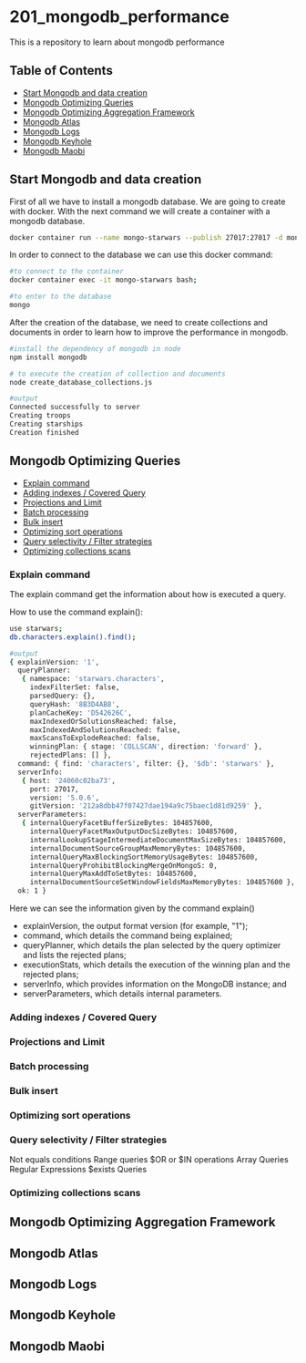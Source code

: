 # 201_mongodb_performance
This is a repository to learn about mongodb performance

## Table of Contents
* [Start Mongodb and data creation](#start-mongodb-and-data-creation)
* [Mongodb Optimizing Queries](#mongodb-optimizing-queries)
* [Mongodb Optimizing Aggregation Framework](#mongodb-optimizing-aggregation-framework)
* [Mongodb Atlas](#mongodb-atlas)
* [Mongodb Logs](#mongodb-logs)
* [Mongodb Keyhole](#mongodb-keyhole)
* [Mongodb Maobi](#mongodb-maobi)

## Start Mongodb and data creation
First of all we have to install a mongodb database. We are going to create with docker. With the next command we will create a container with a mongodb database.
```sh
docker container run --name mongo-starwars --publish 27017:27017 -d mongo
```

In order to connect to the database we can use this docker command:
```sh
#to connect to the container
docker container exec -it mongo-starwars bash;

#to enter to the database
mongo
```

After the creation of the database, we need to create collections and documents in order to learn how to improve the performance in mongodb.
```sh
#install the dependency of mongodb in node
npm install mongodb

# to execute the creation of collection and documents
node create_database_collections.js

#output
Connected successfully to server
Creating troops
Creating starships
Creation finished
```

## Mongodb Optimizing Queries
* [Explain command](#explain-command)
* [Adding indexes / Covered Query](#adding-indexes--covered-query)
* [Projections and Limit](#projections-and-limit)
* [Batch processing](#batch-processing)
* [Bulk insert](#bulk-insert)
* [Optimizing sort operations](#optimizing-sort-operations)
* [Query selectivity / Filter strategies](#query-selectivity--filter-strategies)
* [Optimizing collections scans](#optimizing-collections-scans)

### Explain command
The explain command get the information about how is executed a query.

How to use the command explain():
```sh
use starwars;
db.characters.explain().find();

#output
{ explainVersion: '1',
  queryPlanner: 
   { namespace: 'starwars.characters',
     indexFilterSet: false,
     parsedQuery: {},
     queryHash: '8B3D4AB8',
     planCacheKey: 'D542626C',
     maxIndexedOrSolutionsReached: false,
     maxIndexedAndSolutionsReached: false,
     maxScansToExplodeReached: false,
     winningPlan: { stage: 'COLLSCAN', direction: 'forward' },
     rejectedPlans: [] },
  command: { find: 'characters', filter: {}, '$db': 'starwars' },
  serverInfo: 
   { host: '24060c02ba73',
     port: 27017,
     version: '5.0.6',
     gitVersion: '212a8dbb47f07427dae194a9c75baec1d81d9259' },
  serverParameters: 
   { internalQueryFacetBufferSizeBytes: 104857600,
     internalQueryFacetMaxOutputDocSizeBytes: 104857600,
     internalLookupStageIntermediateDocumentMaxSizeBytes: 104857600,
     internalDocumentSourceGroupMaxMemoryBytes: 104857600,
     internalQueryMaxBlockingSortMemoryUsageBytes: 104857600,
     internalQueryProhibitBlockingMergeOnMongoS: 0,
     internalQueryMaxAddToSetBytes: 104857600,
     internalDocumentSourceSetWindowFieldsMaxMemoryBytes: 104857600 },
  ok: 1 }
```

Here we can see the information given by the command explain()
- explainVersion, the output format version (for example, "1");
- command, which details the command being explained;
- queryPlanner, which details the plan selected by the query optimizer and lists the rejected plans;
- executionStats, which details the execution of the winning plan and the rejected plans;
- serverInfo, which provides information on the MongoDB instance; and
- serverParameters, which details internal parameters.

### Adding indexes / Covered Query
### Projections and Limit
### Batch processing
### Bulk insert
### Optimizing sort operations
### Query selectivity / Filter strategies
Not equals conditions
Range queries
$OR or $IN operations
Array Queries
Regular Expressions
$exists Queries
### Optimizing collections scans

## Mongodb Optimizing Aggregation Framework
## Mongodb Atlas
## Mongodb Logs
## Mongodb Keyhole
## Mongodb Maobi